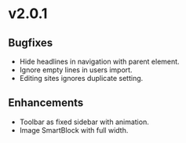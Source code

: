 # v2.0.1

## Bugfixes

* Hide headlines in navigation with parent element.
* Ignore empty lines in users import.
* Editing sites ignores duplicate setting.

## Enhancements

* Toolbar as fixed sidebar with animation.
* Image SmartBlock with full width.